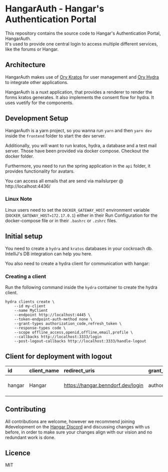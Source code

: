# HangarAuth - Hangar's Authentication Portal

This repository contains the source code to Hangar's Authentication Portal, HangarAuth.  
It's used to provide one central login to access multiple different services, like the forums or Hangar.

## Architecture

HangarAuth makes use of [Ory Kratos](https://www.ory.sh/kratos/) for user management and [Ory Hydra](https://www.ory.sh/hydra/) to integrate other applications.

HangarAuth is a nuxt application, that provides a renderer to render the forms kratos generates. It also implements the consent flow for hydra.
It uses vuetify for the components.

## Development Setup

HangarAuth is a yarn project, so you wanna run `yarn` and then `yarn dev` inside the `frontend` folder to start the dev server.

Additionally, you will want to run kratos, hydra, a database and a test mail server. Those have been provided via docker compose. Checkout the docker folder.

Furthermore, you need to run the spring application in the `api` folder, it provides functionality for avatars. 

You can access all emails that are send via mailslurper @ http://localhost:4436/

### Linux Note
Linux users need to set the `DOCKER_GATEWAY_HOST` environment variable (`DOCKER_GATEWAY_HOST=172.17.0.1`) either in their Run Configuration for the docker-compose file
or in their `.bashrc` or `.zshrc` files.

## Initial setup

You need to create a `hydra` and `kratos` databases in your cockroach db. IntelliJ's DB integration can help you here.

You also need to create a hydra client for communication with hangar:

### Creating a client

Run the following command inside the `hydra` container to create the hydra client.

```
hydra clients create \
    --id my-client
    --name MyClient
    --endpoint http://localhost:4445 \
    --token-endpoint-auth-method none \
    --grant-types authorization_code,refresh_token \
    --response-types code \
    --scope offline_access,openid,offline,email,profile \
    --callbacks http://localhost:3333/login
    --post-logout-callbacks http://localhost:3333/handle-logout
```

## Client for deployment with logout
| id | client\_name | redirect\_uris | grant\_types                            | response\_types | scope | frontchannel\_logout\_uri | frontchannel\_logout\_session\_required | post\_logout\_redirect\_uris |
| :--- | :--- | :--- |:----------------------------------------|:----------------| :--- | :--- | :--- | :--- |
| hangar | Hangar | https://hangar.benndorf.dev/login | authorization\_code&#124;refresh\_token | code | offline\_access openid offline email profile | https://hangar-auth.benndorf.dev/oauth/frontchannel-logout | false | https://hangar.benndorf.dev/handle-logout |


## Contributing

All contributions are welcome, however we recommend joining #development on the [Hangar Discord](https://discord.gg/zvrAEbvJ4a) and discussing changes with us before,
in order to make sure your changes align with our vision and no redundant work is done.

## Licence

MIT

